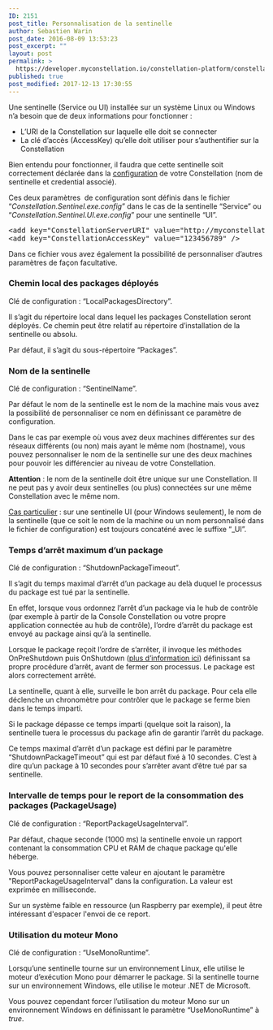 ```yaml
---
ID: 2151
post_title: Personnalisation de la sentinelle
author: Sebastien Warin
post_date: 2016-08-09 13:53:23
post_excerpt: ""
layout: post
permalink: >
  https://developer.myconstellation.io/constellation-platform/constellation-sentinel/custom-sentinel/
published: true
post_modified: 2017-12-13 17:30:55
---
```

Une sentinelle (Service ou UI) installée sur un système Linux ou Windows n’a besoin que de deux informations pour fonctionner :

<ul>
    <li>L’URI de la Constellation sur laquelle elle doit se connecter</li>
    <li>La clé d’accès (AccessKey) qu’elle doit utiliser pour s’authentifier sur la Constellation</li>
</ul>

Bien entendu pour fonctionner, il faudra que cette sentinelle soit correctement déclarée dans la <a href="/constellation-platform/constellation-server/fichier-de-configuration/#Section_sentinels">configuration</a> de votre Constellation (nom de sentinelle et credential associé).

Ces deux paramètres  de configuration sont définis dans le fichier “<em>Constellation.Sentinel.exe.config</em>” dans le cas de la sentinelle “Service” ou “<em>Constellation.Sentinel.UI.exe.config</em>” pour une sentinelle “UI”.

<pre class="lang:xml decode:true">&lt;add key="ConstellationServerURI" value="http://myconstellationserver.mylocalNetwork.lan:8088/" /&gt;
&lt;add key="ConstellationAccessKey" value="123456789" /&gt;</pre>

Dans ce fichier vous avez également la possibilité de personnaliser d’autres paramètres de façon facultative.

<h3>Chemin local des packages déployés</h3>

Clé de configuration : “LocalPackagesDirectory”.

Il s’agit du répertoire local dans lequel les packages Constellation seront déployés. Ce chemin peut être relatif au répertoire d’installation de la sentinelle ou absolu.

Par défaut, il s’agit du sous-répertoire “Packages”.

<h3>Nom de la sentinelle</h3>

Clé de configuration : “SentinelName”.

Par défaut le nom de la sentinelle est le nom de la machine mais vous avez la possibilité de personnaliser ce nom en définissant ce paramètre de configuration.

Dans le cas par exemple où vous avez deux machines différentes sur des réseaux différents (ou non) mais ayant le même nom (hostname), vous pouvez personnaliser le nom de la sentinelle sur une des deux machines pour pouvoir les différencier au niveau de votre Constellation.

<strong>Attention</strong> : le nom de la sentinelle doit être unique sur une Constellation. Il ne peut pas y avoir deux sentinelles (ou plus) connectées sur une même Constellation avec le même nom.

<u>Cas particulier</u> : sur une sentinelle UI (pour Windows seulement), le nom de la sentinelle (que ce soit le nom de la machine ou un nom personnalisé dans le fichier de configuration) est toujours concaténé avec le suffixe “_UI”.

<h3>Temps d’arrêt maximum d’un package</h3>

Clé de configuration : “ShutdownPackageTimeout”.

Il s’agit du temps maximal d’arrêt d’un package au delà duquel le processus du package est tué par la sentinelle.

En effet, lorsque vous ordonnez l’arrêt d’un package via le hub de contrôle (par exemple à partir de la Console Constellation ou votre propre application connectée au hub de contrôle), l’ordre d’arrêt du package est envoyé au package ainsi qu’à la sentinelle.

Lorsque le package reçoit l’ordre de s’arrêter, il invoque les méthodes OnPreShutdown puis OnShutdown (<a href="/client-api/net-package-api/les-bases-des-packages-net/#Fonctionnement_de_base">plus d’information ici</a>) définissant sa propre procédure d’arrêt, avant de fermer son processus. Le package est alors correctement arrêté.

La sentinelle, quant à elle, surveille le bon arrêt du package. Pour cela elle déclenche un chronomètre pour contrôler que le package se ferme bien dans le temps imparti.

Si le package dépasse ce temps imparti (quelque soit la raison), la sentinelle tuera le processus du package afin de garantir l’arrêt du package.

Ce temps maximal d’arrêt d’un package est défini par le paramètre “ShutdownPackageTimeout” qui est par défaut fixé à 10 secondes. C’est à dire qu’un package à 10 secondes pour s’arrêter avant d’être tué par sa sentinelle.

<h3>Intervalle de temps pour le report de la consommation des packages (PackageUsage)</h3>

Clé de configuration : “ReportPackageUsageInterval”.

Par défaut, chaque seconde (1000 ms) la sentinelle envoie un rapport contenant la consommation CPU et RAM de chaque package qu'elle héberge.

Vous pouvez personnaliser cette valeur en ajoutant le paramètre "ReportPackageUsageInterval" dans la configuration. La valeur est exprimée en milliseconde.

Sur un système faible en ressource (un Raspberry par exemple), il peut être intéressant d'espacer l'envoi de ce report.

<h3>Utilisation du moteur Mono</h3>

Clé de configuration : “UseMonoRuntime”.

Lorsqu’une sentinelle tourne sur un environnement Linux, elle utilise le moteur d’exécution Mono pour démarrer le package. Si la sentinelle tourne sur un environnement Windows, elle utilise le moteur .NET de Microsoft.

Vous pouvez cependant forcer l’utilisation du moteur Mono sur un environnement Windows en définissant le paramètre “UseMonoRuntime” à <em>true</em>.